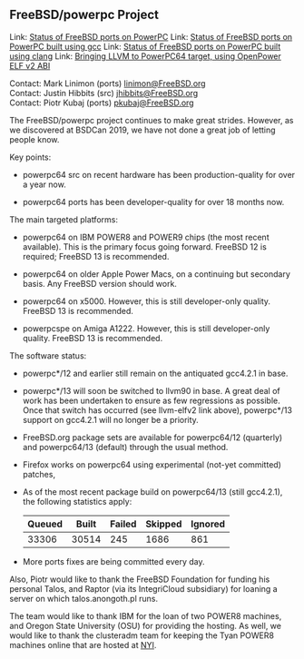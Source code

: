 ## FreeBSD/powerpc Project ##

Link:	[Status of FreeBSD ports on PowerPC](https://wiki.freebsd.org/powerpc/ports)
Link:	[Status of FreeBSD ports on PowerPC built using gcc](https://wiki.freebsd.org/powerpc/ports/PortsOnGcc)
Link:	[Status of FreeBSD ports on PowerPC built using clang](https://wiki.freebsd.org/powerpc/ports/PortsOnClang)
Link:	[Bringing LLVM to PowerPC64 target, using OpenPower ELF v2 ABI](https://wiki.freebsd.org/powerpc/llvm-elfv2)

Contact: Mark Linimon (ports) <linimon@FreeBSD.org>  
Contact: Justin Hibbits (src) <jhibbits@FreeBSD.org>  
Contact: Piotr Kubaj (ports) <pkubaj@FreeBSD.org>  

The FreeBSD/powerpc project continues to make great strides.  However,
as we discovered at BSDCan 2019, we have not done a great job of letting
people know.

Key points:

 - powerpc64 src on recent hardware has been production-quality for over
   a year now.

 - powerpc64 ports has been developer-quality for over 18 months now.

The main targeted platforms:

 - powerpc64 on IBM POWER8 and POWER9 chips (the most recent available).
   This is the primary focus going forward.  FreeBSD 12 is required;
   FreeBSD 13 is recommended.

 - powerpc64 on older Apple Power Macs, on a continuing but secondary
   basis.  Any FreeBSD version should work.

 - powerpc64 on x5000. However, this is still developer-only quality.
   FreeBSD 13 is recommended.
   
 - powerpcspe on Amiga A1222. However, this is still developer-only quality.
   FreeBSD 13 is recommended.

The software status:

 - powerpc*/12 and earlier still remain on the antiquated gcc4.2.1 in
   base.

 - powerpc*/13 will soon be switched to llvm90 in base.  A great deal
   of work has been undertaken to ensure as few regressions as possible.
   Once that switch has occurred (see llvm-elfv2 link above), powerpc*/13
   support on gcc4.2.1 will no longer be a priority.

 - FreeBSD.org package sets are available for powerpc64/12 (quarterly)
   and powerpc64/13 (default) through the usual method.
   
 - Firefox works on powerpc64 using experimental (not-yet committed) patches,

 - As of the most recent package build on powerpc64/13 (still gcc4.2.1),
   the following statistics apply:

   | Queued | Built | Failed | Skipped | Ignored |
   |--------|-------|--------|---------|---------|
   | 33306  | 30514 | 245    | 1686    | 861     |

 - More ports fixes are being committed every day.

Also, Piotr would like to thank the FreeBSD Foundation for funding
his personal Talos, and Raptor (via its IntegriCloud subsidiary) for
loaning a server on which talos.anongoth.pl runs.

The team would like to thank IBM for the loan of two POWER8 machines,
and Oregon State University (OSU) for providing the hosting.  As well,
we would like to thank the clusteradm team for keeping the Tyan POWER8
machines online that are hosted at [NYI](https://www.nyi.net).
